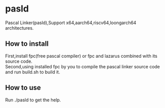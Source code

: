 # pasld
Pascal Linker(pasld),Support x64,aarch64,riscv64,loongarch64 architectures.
## How to install 
First,install fpc(free pascal compiler) or fpc and lazarus combined with its source code.  
Second,using installed fpc by you to compile the pascal linker source code and run build.sh to build it.  
## How to use 
Run ./pasld to get the help.  
